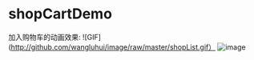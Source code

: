 # shopCartDemo

加入购物车的动画效果:
  ![GIF](http://github.com/wangluhui/image/raw/master/shopList.gif）
 ![image](https://github.com/ButBueatiful/dotvim/raw/master/screenshots/vim-screenshot.jpg)